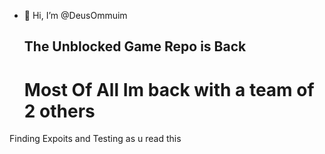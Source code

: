 - 👋 Hi, I’m @DeusOmmuim
  ## The Unblocked Game Repo is Back

  # Most Of All Im back with a team of 2 others

Finding Expoits and Testing as u read this

